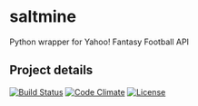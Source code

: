 # saltmine

Python wrapper for Yahoo! Fantasy Football API

## Project details
[![Build Status](http://img.shields.io/travis/salty-spitoon/saltmine.svg?style=flat-square)](https://travis-ci.org/salty-spitoon/saltmine)
[![Code Climate](http://img.shields.io/codeclimate/github/salty-spitoon/saltmine.svg?style=flat-square)](https://codeclimate.com/github/salty-spitoon/saltmine)
[![License](http://img.shields.io/:license-mit-blue.svg?style=flat-square)](http://salty-spitoon.mit-license.org)